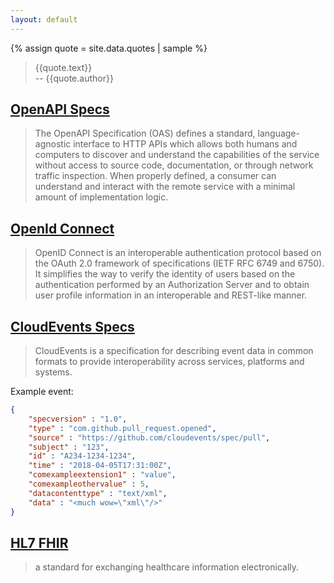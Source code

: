 ```yaml
---
layout: default
---
```


{% assign quote = site.data.quotes | sample %}
> {{quote.text}}  
>-- {{quote.author}}

## [OpenAPI Specs](https://swagger.io/specification/)

> The OpenAPI Specification (OAS) defines a standard, language-agnostic interface to HTTP APIs which allows both humans and computers to discover and understand the capabilities of the service without access to source code, documentation, or through network traffic inspection. When properly defined, a consumer can understand and interact with the remote service with a minimal amount of implementation logic.

## [OpenId Connect](https://openid.net/connect/)

> OpenID Connect is an interoperable authentication protocol based on the OAuth 2.0 framework of specifications (IETF RFC 6749 and 6750). It simplifies the way to verify the identity of users based on the authentication performed by an Authorization Server and to obtain user profile information in an interoperable and REST-like manner.

## [CloudEvents Specs](https://github.com/cloudevents/spec/blob/v1.0.2/cloudevents/spec.md)
> CloudEvents is a specification for describing event data in common formats to provide interoperability across services, platforms and systems.

Example event:

``` json
{
    "specversion" : "1.0",
    "type" : "com.github.pull_request.opened",
    "source" : "https://github.com/cloudevents/spec/pull",
    "subject" : "123",
    "id" : "A234-1234-1234",
    "time" : "2018-04-05T17:31:00Z",
    "comexampleextension1" : "value",
    "comexampleothervalue" : 5,
    "datacontenttype" : "text/xml",
    "data" : "<much wow=\"xml\"/>"
}
```

## [HL7 FHIR](https://www.hl7.org/fhir/overview.html)

> a standard for exchanging healthcare information electronically.